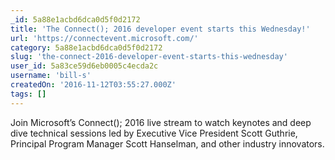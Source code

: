 ```yaml
---
_id: 5a88e1acbd6dca0d5f0d2172
title: 'The Connect(); 2016 developer event starts this Wednesday!'
url: 'https://connectevent.microsoft.com/'
category: 5a88e1acbd6dca0d5f0d2172
slug: 'the-connect-2016-developer-event-starts-this-wednesday'
user_id: 5a83ce59d6eb0005c4ecda2c
username: 'bill-s'
createdOn: '2016-11-12T03:55:27.000Z'
tags: []
---
```


Join Microsoft’s Connect(); 2016 live stream to watch keynotes and deep dive technical sessions led by Executive Vice President Scott Guthrie, Principal Program Manager Scott Hanselman, and other industry innovators.
